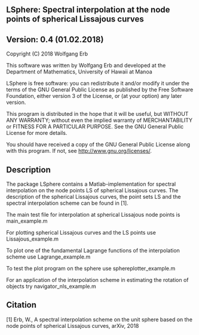 ﻿LSphere: Spectral interpolation at the node points of spherical Lissajous curves
--------------------------------------------------------------------------------

Version: 0.4 (01.02.2018)
-------------------------

Copyright (C) 2018 Wolfgang Erb

This software was written by Wolfgang Erb 
and developed at the Department of Mathematics, University of Hawaii at Manoa

LSphere is free software: you can redistribute it and/or modify
it under the terms of the GNU General Public License as published by
the Free Software Foundation, either version 3 of the License, or
(at your option) any later version.

This program is distributed in the hope that it will be useful,
but WITHOUT ANY WARRANTY; without even the implied warranty of
MERCHANTABILITY or FITNESS FOR A PARTICULAR PURPOSE.  See the
GNU General Public License for more details.

You should have received a copy of the GNU General Public License
along with this program. If not, see <http://www.gnu.org/licenses/>.


Description
-----------

The package LSphere contains a Matlab-implementation for spectral interpolation on 
the node points LS of spherical Lissajous curves. The description of the spherical
Lissajous curves, the point sets LS and the spectral interpolation scheme can be found in [1]. 

The main test file for interpolation at spherical Lissajous node points is
main_example.m

For plotting spherical Lissajous curves and the LS points use
Lissajous_example.m

To plot one of the fundamental Lagrange functions of the interpolation scheme use
Lagrange_example.m

To test the plot program on the sphere use
sphereplotter_example.m

For an application of the interpolation scheme in estimating the rotation of objects try
navigator_nls_example.m



Citation
--------

[1] Erb, W., A spectral interpolation scheme on the unit sphere based on the
node points of spherical Lissajous curves, arXiv, 2018